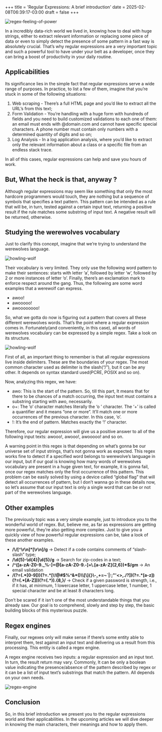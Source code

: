 +++
title = 'Regular Expressions: A brief introduction'
date = 2025-02-08T06:39:17-03:00
draft = false
+++

![regex-feeling-of-power](/regex-feelings-of-power.png)

In a incredibly data-rich world we lived in, knowing how to deal with huge strings, either to extract relevant information or replacing some piece of data or even to simply detect the presence of some pattern in a fast way is absolutely crucial. That’s why regular expressions are a very important topic and such a powerful tool to have under your belt as a developer, once they can bring a boost of productivity in your daily routine.

## Applicabilities

Its significance lies in the simple fact that regular expressions serve a wide range of purposes. In practice, to list a few of them, imagine that you’re stuck in some of the following situations:

<ol>
    <li>Web scraping - There’s a  full HTML page and you’d like to extract all the URL’s from this text;</li>
    <li>Form Validation - You’re handling with a huge form with hundreds of fields and you need to build customized validations to each one of them: an email must ends with @domain.com and cannot have specific special characters. A phone number must contain only numbers with a determined quantity of digits and so on;</li>
    <li>Log Analysis - In a log application analysis, where you’d like to extract only the relevant information about a class or a specific file from an endless stack trace.</li>
</ol>

In all of this cases, regular expressions can help and save you hours of work.

## But, What the heck is that, anyway ?

Although regular expressions may seem like something that only the most hardcore programmers would touch, they are nothing but a sequence of symbols that specifies a text pattern. This pattern can be intended as a rule that will be, in turn, tested against a certain input text, returning a positive result if the rule matches some substring of input text. A negative result will be returned, otherwise.

## Studying the werewolves vocabulary

Just to clarify this concept, imagine that we’re trying to understand the werewolves language.

![howling-wolf](/howling-wolf.png) 

Their vocabulary is very limited. They only use the following word pattern to make their sentences: starts with letter ‘a’, followed by letter ‘w’, followed by 2 or more instances of letter ‘o’. Finally, there’s an exclamation mark to enforce respect around the gang. Thus, the following are some word examples that a werewolf can express.

<ul>
    <li>awoo!</li>
    <li>awooooo!</li>
    <li>awoooooooo!</li>
</ul>

So, what we gotta do now is figuring out a pattern that covers all these different werewolves words. That’s the point where a regular expression comes in. Fortunately(and conveniently, in this case), all words of werewolves vocabulary can be expressed by a simple regex. Take a look on its structure.

![howling-wolf](/regex-werewolves.png)

First of all, an important thing to remember is that all regular expressions live inside delimiters. These are the boundaries of your regex. The most common character used as delimiter is the slash(“/”), but it can be any other. It depends on syntax standard used(PCRE, POSIX and so on). 

Now, analyzing this regex, we have:

<ul>
    <li>
        awo: This is the start of the pattern. So, till this part, It means that for there to be chances of a match occurring, the input text must contains a substring starting with awo, necessarily.
    </li>
    <li>
        o+: The ‘o’ character matches literally the ‘o ’ character. The ‘+’ is called a quantifier and it means “one or more”. It’ll match one or more occurrences of the previous character. In this case, ‘o’. 
    </li>
    <li>
        !: It’s the end of pattern. Matches exactly the ‘!’ character.
    </li>
</ul>

Therefore, our regular expression will give us a positive answer to all of the following input texts: awooo!, awooo!, awooooo! and so on.

A warning point in this regex is that depending on what’s gonna be our universe set of input strings, that’s not gonna work as expected. This regex works fine to detect if a specified word belongs to werewolve’s language in our input, but if our goal is knowing how many words of werewolves vocabulary are present in a huge given text, for example, it is gonna fail, once our regex matches only the first occurrence of this pattern. This problem can be easily solved by using a device called “global flag” that will detect all occurrences of pattern, but I don’t wanna go in these details now, so let’s assume that our input text is only a single word that can be or not part of the werewolves language.

## Other examples

The previously topic was a very simple example, just to introduce you to the wonderful world of regex. But, believe me, as far as expressions are getting more powerful, they’re also getting more complex. Just to give you a quickly view of how powerful regular expressions can be, take a look of these another examples.

<!-- <table>
  <tr>
    <th>Regex</th>
    <th>Function</th>
  </tr>
  <tr>
    <td>/\/[^\r\n]*[\r\n]/g</td>
    <td></td>
  </tr>
  <tr>
    <td>/\d{5}-\d{4}|\d{5}/g</td>
    <td>Search for zip-codes in a text</td>
  </tr>
  <tr>
    <td>/^([a-zA-Z0-9._%-]+@[a-zA-Z0-9.-]+\.[a-zA-Z]{2,6})*$/gm</td>
    <td>An email validation</td>
  </tr>
  <tr>
    <td>/(?=(.*[0-9]))(?=.*[\!@#$%^&*()\\[\]{}\-_+=~`|:;"'<>,./?])(?=.*[a-z])(?=(.*[A-Z]))(?=(.*)).{8,}/</td>
    <td>Check if a given password is strength, i.e., if it has, at minimum, 1 lowercase letter, 1 uppercase letter, 1 number, 1 special character and be at least 8 characters long.</td>
  </tr>
</table> -->

<ul>
    <li>
        <b>/\/[^\r\n]*[\r\n]/g</b>  → Detect if a code contains comments of “slash-slash” type;
    </li>
    <li>
       <b>/\d{5}-\d{4}|\d{5}/g</b>  → Search for zip-codes in a text;
    </li>
    <li>
        <b>/^([a-zA-Z0-9._%-]+@[a-zA-Z0-9.-]+\.[a-zA-Z]{2,6})*$/gm</b>  → An email validation
    </li>
    <li>
        <b>/(?=(.*[0-9]))(?=.*[\!@#$%^&*()\\[\]{}\-_+=~`|:;"'<>,./?])(?=.*[a-z])(?=(.*[A-Z]))(?=(.*)).{8,}/</b>  →  Check if a given password is strength, i.e., if it has, at minimum, 1 lowercase letter, 1 uppercase letter, 1 number, 1 special character and be at least 8 characters long.
    </li>
</ul>

Don’t be scared if it isn’t one of the most understandable things that you already saw. Our goal is to comprehend, slowly and step by step, the basic building blocks of this mysterious puzzle.

## Regex engines

Finally, our regexes only will make sense if there’s some entity able to interpret them, test against an input text and delivering us a result from this processing. This entity is called a regex engine.

A regex engine receives two inputs: a regular expression and an input text.
In turn, the result return may vary. Commonly, It can be only a boolean value indicating the presence/absence of the pattern described by regex or it can be a list of input text’s substrings that match the pattern. All depends on your own needs.

![regex-engine](/regex-engine.png)

## Conclusion

So, in this brief introduction we present you to the regular expressions world and their applicabilities. In the upcoming articles we will dive deeper in knowing the main characters, their meanings and how to apply them.

